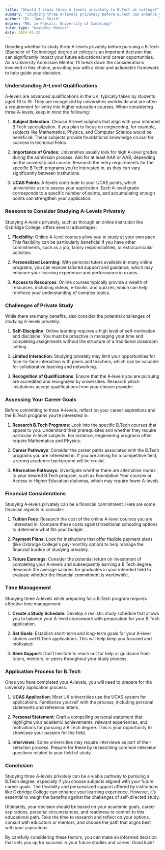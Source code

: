 ```yaml
---
title: "Should I study three A levels privately to B.Tech at college?"
summary: "Studying three A-levels privately before B.Tech can enhance your education and career prospects. Explore benefits and considerations for your decision."
author: "Dr. James Smith"
degree: "MSc in Physics, University of Cambridge"
tutor_type: "Academic Mentor"
date: 2024-05-22
---
```


Deciding whether to study three A-levels privately before pursuing a B.Tech (Bachelor of Technology) degree at college is an important decision that can significantly impact your future educational and career opportunities. As a University Admission Mentor, I’ll break down the considerations involved in this choice, providing you with a clear and actionable framework to help guide your decision.

### Understanding A-Level Qualifications

A-levels are advanced qualifications in the UK, typically taken by students aged 16 to 18. They are recognized by universities worldwide and are often a requirement for entry into higher education courses. When considering three A-levels, keep in mind the following:

1. **Subject Selection**: Choose A-level subjects that align with your intended B.Tech specialization. If you plan to focus on engineering, for example, subjects like Mathematics, Physics, and Computer Science would be beneficial. These subjects provide foundational knowledge crucial for success in technical fields.

2. **Importance of Grades**: Universities usually look for high A-level grades during the admission process. Aim for at least AAA or AAB, depending on the university and course. Research the entry requirements for the specific B.Tech programs you’re interested in, as they can vary significantly between institutions.

3. **UCAS Points**: A-levels contribute to your UCAS points, which universities use to assess your application. Each A-level grade corresponds to a specific number of points, and accumulating enough points can strengthen your application.

### Reasons to Consider Studying A-Levels Privately

Studying A-levels privately, such as through an online institution like Oxbridge College, offers several advantages:

1. **Flexibility**: Online A-level courses allow you to study at your own pace. This flexibility can be particularly beneficial if you have other commitments, such as a job, family responsibilities, or extracurricular activities.

2. **Personalized Learning**: With personal tutors available in many online programs, you can receive tailored support and guidance, which may enhance your learning experience and performance in exams.

3. **Access to Resources**: Online courses typically provide a wealth of resources, including videos, e-books, and quizzes, which can help reinforce your understanding of complex topics.

### Challenges of Private Study

While there are many benefits, also consider the potential challenges of studying A-levels privately:

1. **Self-Discipline**: Online learning requires a high level of self-motivation and discipline. You must be proactive in managing your time and completing assignments without the structure of a traditional classroom setting.

2. **Limited Interaction**: Studying privately may limit your opportunities for face-to-face interaction with peers and teachers, which can be valuable for collaborative learning and networking.

3. **Recognition of Qualifications**: Ensure that the A-levels you are pursuing are accredited and recognized by universities. Research which institutions accept qualifications from your chosen provider.

### Assessing Your Career Goals

Before committing to three A-levels, reflect on your career aspirations and the B.Tech programs you’re interested in:

1. **Research B.Tech Programs**: Look into the specific B.Tech courses that appeal to you. Understand their prerequisites and whether they require particular A-level subjects. For instance, engineering programs often require Mathematics and Physics.

2. **Career Pathways**: Consider the career paths associated with the B.Tech programs you are interested in. If you are aiming for a competitive field, a strong academic background will be crucial.

3. **Alternative Pathways**: Investigate whether there are alternative routes to your desired B.Tech program, such as Foundation Year courses or Access to Higher Education diplomas, which may require fewer A-levels.

### Financial Considerations

Studying A-levels privately can be a financial commitment. Here are some financial aspects to consider:

1. **Tuition Fees**: Research the cost of the online A-level courses you are interested in. Compare these costs against traditional schooling options to determine what fits your budget.

2. **Payment Plans**: Look for institutions that offer flexible payment plans (like Oxbridge College's pay-monthly option) to help manage the financial burden of studying privately.

3. **Future Earnings**: Consider the potential return on investment of completing your A-levels and subsequently earning a B.Tech degree. Research the average salaries for graduates in your intended field to evaluate whether the financial commitment is worthwhile.

### Time Management

Studying three A-levels while preparing for a B.Tech program requires effective time management:

1. **Create a Study Schedule**: Develop a realistic study schedule that allows you to balance your A-level coursework with preparation for your B.Tech application.

2. **Set Goals**: Establish short-term and long-term goals for your A-level studies and B.Tech applications. This will help keep you focused and motivated.

3. **Seek Support**: Don’t hesitate to reach out for help or guidance from tutors, mentors, or peers throughout your study process.

### Application Process for B.Tech

Once you have completed your A-levels, you will need to prepare for the university application process:

1. **UCAS Application**: Most UK universities use the UCAS system for applications. Familiarize yourself with the process, including personal statements and reference letters.

2. **Personal Statement**: Craft a compelling personal statement that highlights your academic achievements, relevant experiences, and motivations for pursuing a B.Tech degree. This is your opportunity to showcase your passion for the field.

3. **Interviews**: Some universities may require interviews as part of their selection process. Prepare for these by researching common interview questions related to your field of study.

### Conclusion

Studying three A-levels privately can be a viable pathway to pursuing a B.Tech degree, especially if you choose subjects aligned with your future career goals. The flexibility and personalized support offered by institutions like Oxbridge College can enhance your learning experience. However, it’s essential to weigh the benefits against the challenges of self-directed study.

Ultimately, your decision should be based on your academic goals, career aspirations, personal circumstances, and readiness to commit to this educational path. Take the time to research and reflect on your options, consult with educators or mentors, and choose the path that aligns best with your aspirations. 

By carefully considering these factors, you can make an informed decision that sets you up for success in your future studies and career. Good luck!
    